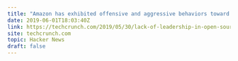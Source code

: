```yaml
---
title: "Amazon has exhibited offensive and aggressive behaviors toward open source"
date: 2019-06-01T18:03:40Z
link: https://techcrunch.com/2019/05/30/lack-of-leadership-in-open-source-results-in-source-available-licenses/?utm_medium=RSS&utm_source=hune
site: techcrunch.com
topic: Hacker News
draft: false
---
```

